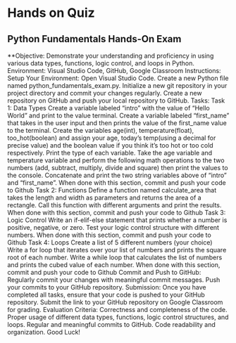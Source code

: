 # Hands on Quiz

## Python Fundamentals Hands-On Exam
**Objective:  Demonstrate your understanding and proficiency in using various data types, functions, logic control, and loops in Python.
Environment: Visual Studio Code, GitHub, Google Classroom
Instructions:
Setup Your Environment:
Open Visual Studio Code.
Create a new Python file named python_fundamentals_exam.py.
Initialize a new git repository in your project directory and commit your changes regularly.
Create a new repository on GitHub and push your local repository to GitHub.
Tasks:
Task 1: Data Types
Create a variable labeled “intro”  with the value of  “Hello World” and print to the value terminal.
Create a variable labeled “first_name” that takes in the user input and then prints the value of the first_name value to the terminal.
Create the variables age(int), temperature(float), too_hot(boolean) and assign your age, today’s temp(using a decimal for precise value) and the boolean value if you think it’s too hot or too cold respectively.
Print the type of each variable.
Take the age variable and temperature variable and perform the following math operations to the two numbers (add, subtract, multiply, divide and square) then print the values to the console.
Concatenate and print the two string variables above of “intro” and “first_name”.
When done with this section, commit and push your code to Github
Task 2: Functions
Define a function named calculate_area that takes the length and width as parameters and returns the area of a rectangle.
Call this function with different arguments and print the results.
When done with this section, commit and push your code to Github
Task 3: Logic Control
Write an if-elif-else statement that prints whether a number is positive, negative, or zero.
Test your logic control structure with different numbers.
When done with this section, commit and push your code to Github
Task 4: Loops
Create a list of 5 different numbers (your choice)
Write a for loop that iterates over your list of numbers and prints the square root of each number.
Write a while loop that calculates the list of numbers and prints the cubed value of each number.
When done with this section, commit and push your code to Github
Commit and Push to GitHub:
Regularly commit your changes with meaningful commit messages.
Push your commits to your GitHub repository.
Submission:
Once you have completed all tasks, ensure that your code is pushed to your GitHub repository.
Submit the link to your GitHub repository on Google Classroom for grading.
Evaluation Criteria:
Correctness and completeness of the code.
Proper usage of different data types, functions, logic control structures, and loops.
Regular and meaningful commits to GitHub.
Code readability and organization.
Good Luck!
